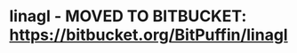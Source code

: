 linagl - MOVED TO BITBUCKET: https://bitbucket.org/BitPuffin/linagl
=======================================================================

